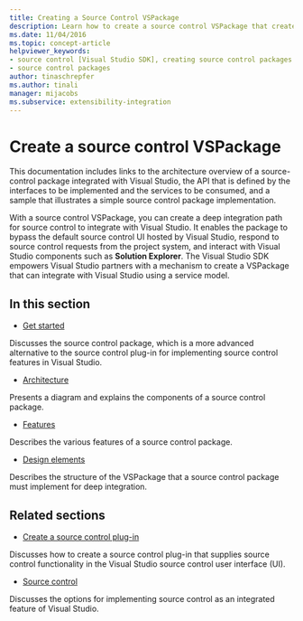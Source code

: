 ```yaml
---
title: Creating a Source Control VSPackage
description: Learn how to create a source control VSPackage that creates a deep integration path for source control to integrate with Visual Studio.
ms.date: 11/04/2016
ms.topic: concept-article
helpviewer_keywords:
- source control [Visual Studio SDK], creating source control packages
- source control packages
author: tinaschrepfer
ms.author: tinali
manager: mijacobs
ms.subservice: extensibility-integration
---
```

# Create a source control VSPackage

This documentation includes links to the architecture overview of a source-control package integrated with Visual Studio, the API that is defined by the interfaces to be implemented and the services to be consumed, and a sample that illustrates a simple source control package implementation.

 With a source control VSPackage, you can create a deep integration path for source control to integrate with Visual Studio. It enables the package to bypass the default source control UI hosted by Visual Studio, respond to source control requests from the project system, and interact with Visual Studio components such as **Solution Explorer**. The Visual Studio SDK empowers Visual Studio partners with a mechanism to create a VSPackage that can integrate with Visual Studio using a service model.

## In this section
- [Get started](../../extensibility/internals/getting-started-with-source-control-vspackages.md)

 Discusses the source control package, which is a more advanced alternative to the source control plug-in for implementing source control features in Visual Studio.

- [Architecture](../../extensibility/internals/source-control-vspackage-architecture.md)

 Presents a diagram and explains the components of a source control package.

- [Features](../../extensibility/internals/source-control-vspackage-features.md)

 Describes the various features of a source control package.

- [Design elements](../../extensibility/internals/source-control-vspackage-design-elements.md)

 Describes the structure of the VSPackage that a source control package must implement for deep integration.

## Related sections
- [Create a source control plug-in](../../extensibility/internals/creating-a-source-control-plug-in.md)

 Discusses how to create a source control plug-in that supplies source control functionality in the Visual Studio source control user interface (UI).

- [Source control](../../extensibility/internals/source-control.md)

 Discusses the options for implementing source control as an integrated feature of Visual Studio.
